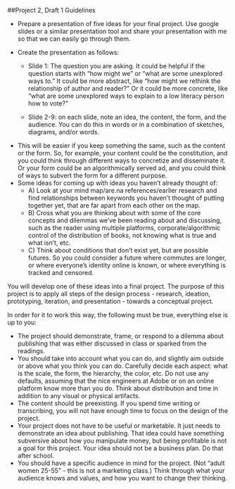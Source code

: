 ##Project 2, Draft 1 Guidelines



- Prepare a presentation of five ideas for your final project. Use google slides or a similar presentation tool and share your presentation with me so that we can easily go through them. 
- Create the presentation as follows:

  - Slide 1: The question you are asking. It could be helpful if the question starts with “how might we” or “what are some unexplored ways to.” It could be more abstract, like “how might we rethink the relationship of author and reader?” Or it could be more concrete, like “what are some unexplored ways to explain to a low literacy person how to vote?”	

  - Slide 2-9: on each slide, note an idea, the content, the form, and the audience. You can do this in words or in a combination of sketches, diagrams, and/or words.

* This will be easier if you keep something the same, such as the content or the form. So, for example, your content could be the constitution, and you could think through different ways to concretize and disseminate it. Or your form could be an algorithmically served ad, and you could think of ways to subvert the form for a different purpose.
* Some ideas for coming up with ideas you haven’t already thought of:
  * A) Look at your mind map/are.na references/earlier research and find relationships between keywords you haven’t thought of putting together yet, that are far apart from each other on the map.
  * B) Cross what you are thinking about with some of the core concepts and dilemmas we’ve been reading about and discussing, such as the reader using multiple platforms, corporate/algorithmic control of the distribution of books, not knowing what is true and what isn’t, etc.
  * C) Think about conditions that don’t exist yet, but are possible futures. So you could consider a future where commutes are longer, or where everyone’s identity online is known, or where everything is tracked and censored.



You will develop one of these ideas into a final project. The purpose of this project is to apply all steps of the design process - research, ideation, prototyping, iteration, and presentation - towards a conceptual project. 

In order for it to work this way, the following must be true, everything else is up to you:

* The project should demonstrate, frame, or respond to a dilemma about publishing that was either discussed in class or sparked from the readings.
* You should take into account what you can do, and slightly aim outside or above what you think you can do. Carefully decide each aspect: what is the scale, the form, the hierarchy, the color, etc. Do not use any defaults, assuming that the nice engineers at Adobe or on an online platform know more than you do. Think about distribution and time in addition to any visual or physical artifacts.
* The content should be preexisting. If you spend time writing or transcribing, you will not have enough time to focus on the design of the project.
* Your project does not have to be useful or marketable. It just needs to demonstrate an idea about publishing. That idea could have something subversive about how you manipulate money, but being profitable is not a goal for this project. Your idea should not be a business plan. Do that after school.
* You should have a specific audience in mind for the project. (Not “adult women 25-55” - this is not a marketing class.) Think through what your audience knows and values, and how you want to change their thinking.